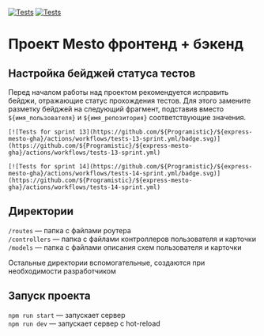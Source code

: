[![Tests](https://github.com/Programistic/express-mesto-gha/actions/workflows/tests-13-sprint.yml/badge.svg)](https://github.com/Programistic/express-mesto-gha/actions/workflows/tests-13-sprint.yml) [![Tests](https://github.com/Programistic/express-mesto-gha/actions/workflows/tests-14-sprint.yml/badge.svg)](https://github.com/Programistic/express-mesto-gha/actions/workflows/tests-14-sprint.yml)
# Проект Mesto фронтенд + бэкенд



## Настройка бейджей статуса тестов
Перед началом работы над проектом рекомендуется исправить бейджи, отражающие статус прохождения тестов.
Для этого замените разметку бейджей на следующий фрагмент, подставив вместо `${имя_пользователя}` и `${имя_репозитория}` соответствующие значения.

```
[![Tests for sprint 13](https://github.com/${Programistic}/${express-mesto-gha}/actions/workflows/tests-13-sprint.yml/badge.svg)](https://github.com/${Programistic}/${express-mesto-gha}/actions/workflows/tests-13-sprint.yml) 

[![Tests for sprint 14](https://github.com/${Programistic}/${express-mesto-gha}/actions/workflows/tests-14-sprint.yml/badge.svg)](https://github.com/${Programistic}/${express-mesto-gha}/actions/workflows/tests-14-sprint.yml)
```


## Директории

`/routes` — папка с файлами роутера  
`/controllers` — папка с файлами контроллеров пользователя и карточки   
`/models` — папка с файлами описания схем пользователя и карточки  
  
Остальные директории вспомогательные, создаются при необходимости разработчиком

## Запуск проекта

`npm run start` — запускает сервер   
`npm run dev` — запускает сервер с hot-reload
